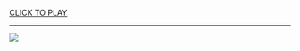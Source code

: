 
<a href="https://premium76.site?title=free_blackjack_games_for_fun_unblocked&ref=13M">CLICK TO PLAY</a></h3>
<hr>

<a href="https://premium76.site?title=free_blackjack_games_for_fun_unblocked&ref=13M"><img src="https://clearcache.store/games.png"></a>


